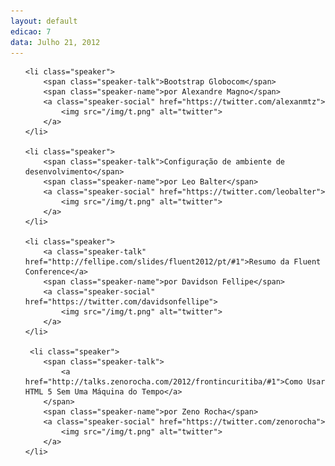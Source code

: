 ```yaml
---
layout: default
edicao: 7
data: Julho 21, 2012
---
```

<ul class="speakers">

    <li class="speaker">
        <span class="speaker-talk">Bootstrap Globocom</span>
        <span class="speaker-name">por Alexandre Magno</span>
        <a class="speaker-social" href="https://twitter.com/alexanmtz">
            <img src="/img/t.png" alt="twitter">
        </a>
    </li>

    <li class="speaker">
        <span class="speaker-talk">Configuração de ambiente de desenvolvimento</span>
        <span class="speaker-name">por Leo Balter</span>
        <a class="speaker-social" href="https://twitter.com/leobalter">
            <img src="/img/t.png" alt="twitter">
        </a>
    </li>

    <li class="speaker">
        <a class="speaker-talk" href="http://fellipe.com/slides/fluent2012/pt/#1">Resumo da Fluent Conference</a>        
        <span class="speaker-name">por Davidson Fellipe</span>
        <a class="speaker-social" href="https://twitter.com/davidsonfellipe">
            <img src="/img/t.png" alt="twitter">
        </a>
    </li>

     <li class="speaker">
        <span class="speaker-talk">
            <a href="http://talks.zenorocha.com/2012/frontincuritiba/#1">Como Usar HTML 5 Sem Uma Máquina do Tempo</a>
        </span>
        <span class="speaker-name">por Zeno Rocha</span>
        <a class="speaker-social" href="https://twitter.com/zenorocha">
            <img src="/img/t.png" alt="twitter">
        </a>
    </li>

</ul>
